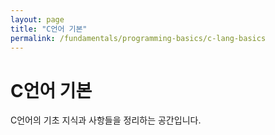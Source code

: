 ```yaml
---
layout: page
title: "C언어 기본"
permalink: /fundamentals/programming-basics/c-lang-basics
---
```


# C언어 기본

C언어의 기초 지식과 사항들을 정리하는 공간입니다.
